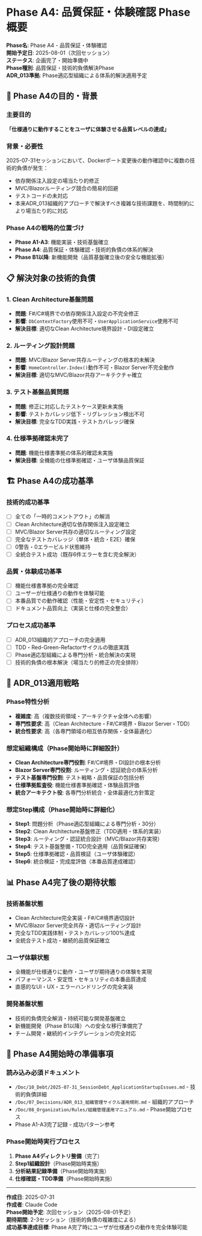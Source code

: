 # Phase A4: 品質保証・体験確認 Phase概要

**Phase名**: Phase A4 - 品質保証・体験確認  
**開始予定日**: 2025-08-01（次回セッション）  
**ステータス**: 企画完了・開始準備中  
**Phase種別**: 品質保証・技術的負債解決Phase  
**ADR_013準拠**: Phase適応型組織による体系的解決適用予定

## 🎯 **Phase A4の目的・背景**

### **主要目的**
**「仕様通りに動作することをユーザに体験させる品質レベルの達成」**

### **背景・必要性**
2025-07-31セッションにおいて、Dockerポート変更後の動作確認中に複数の技術的負債が発生：
- 依存関係注入設定の場当たり的修正
- MVC/Blazorルーティング競合の簡易的回避
- テストコードの未対応
- 本来ADR_013組織的アプローチで解決すべき複雑な技術課題を、時間制約により場当たり的に対応

### **Phase A4の戦略的位置づけ**
- **Phase A1-A3**: 機能実装・技術基盤確立
- **Phase A4**: 品質保証・体験確認・技術的負債の体系的解決
- **Phase B1以降**: 新機能開発（品質基盤確立後の安全な機能拡張）

## 📋 **解決対象の技術的負債**

### **1. Clean Architecture基盤問題**
- **問題**: F#/C#境界での依存関係注入設定の不完全修正
- **影響**: `DbContextFactory`使用不可・`UserApplicationService`使用不可
- **解決目標**: 適切なClean Architecture境界設計・DI設定確立

### **2. ルーティング設計問題**
- **問題**: MVC/Blazor Server共存ルーティングの根本的未解決
- **影響**: `HomeController.Index()`動作不可・Blazor Server不完全動作
- **解決目標**: 適切なMVC/Blazor共存アーキテクチャ確立

### **3. テスト基盤品質問題**
- **問題**: 修正に対応したテストケース更新未実施
- **影響**: テストカバレッジ低下・リグレッション検出不可
- **解決目標**: 完全なTDD実践・テストカバレッジ確保

### **4. 仕様準拠確認未完了**
- **問題**: 機能仕様書準拠の体系的確認未実施
- **解決目標**: 全機能の仕様準拠確認・ユーザ体験品質保証

## 🏗️ **Phase A4の成功基準**

### **技術的成功基準**
- [ ] 全ての「一時的コメントアウト」の解消
- [ ] Clean Architecture適切な依存関係注入設定確立
- [ ] MVC/Blazor Server共存の適切なルーティング設定
- [ ] 完全なテストカバレッジ（単体・統合・E2E）確保
- [ ] 0警告・0エラービルド状態維持
- [ ] 全統合テスト成功（既存6件エラーを含む完全解決）

### **品質・体験成功基準**
- [ ] 機能仕様書準拠の完全確認
- [ ] ユーザーが仕様通りの動作を体験可能
- [ ] 本番品質での動作確認（性能・安定性・セキュリティ）
- [ ] ドキュメント品質向上（実装と仕様の完全整合）

### **プロセス成功基準**
- [ ] ADR_013組織的アプローチの完全適用
- [ ] TDD・Red-Green-Refactorサイクルの徹底実践
- [ ] Phase適応型組織による専門分析・統合解決の実現
- [ ] 技術的負債の根本解決（場当たり的修正の完全排除）

## 🔄 **ADR_013適用戦略**

### **Phase特性分析**
- **複雑度**: 高（複数技術領域・アーキテクチャ全体への影響）
- **専門性要求**: 高（Clean Architecture・F#/C#境界・Blazor Server・TDD）
- **統合性要求**: 高（各専門領域の相互依存関係・全体最適化）

### **想定組織構成**（Phase開始時に詳細設計）
- **Clean Architecture専門役割**: F#/C#境界・DI設計の根本分析
- **Blazor Server専門役割**: ルーティング・認証統合の体系分析  
- **テスト基盤専門役割**: テスト戦略・品質保証の包括分析
- **仕様準拠監査役**: 機能仕様書準拠確認・体験品質評価
- **統合アーキテクト役**: 各専門分析統合・全体最適化方針策定

### **想定Step構成**（Phase開始時に詳細化）
- **Step1**: 問題分析（Phase適応型組織による専門分析・30分）
- **Step2**: Clean Architecture基盤修正（TDD適用・体系的実装）
- **Step3**: ルーティング・認証統合設計（MVC/Blazor共存実現）
- **Step4**: テスト基盤整備・TDD完全適用（品質保証確保）
- **Step5**: 仕様準拠確認・品質検証（ユーザ体験確認）
- **Step6**: 統合検証・完成度評価（本番品質達成確認）

## 📊 **Phase A4完了後の期待状態**

### **技術基盤状態**
- Clean Architecture完全実装・F#/C#境界適切設計
- MVC/Blazor Server完全共存・適切ルーティング設計
- 完全なTDD実践体制・テストカバレッジ100%達成
- 全統合テスト成功・継続的品質保証確立

### **ユーザ体験状態**
- 全機能が仕様通りに動作・ユーザが期待通りの体験を実現
- パフォーマンス・安定性・セキュリティの本番品質達成
- 直感的なUI・UX・エラーハンドリングの完全実装

### **開発基盤状態**
- 技術的負債完全解消・持続可能な開発基盤確立
- 新機能開発（Phase B1以降）への安全な移行準備完了
- チーム開発・継続的インテグレーションの完全対応

## 📝 **Phase A4開始時の準備事項**

### **読み込み必須ドキュメント**
- `/Doc/10_Debt/2025-07-31_SessionDebt_ApplicationStartupIssues.md` - 技術的負債詳細
- `/Doc/07_Decisions/ADR_013_組織管理サイクル運用規則.md` - 組織的アプローチ
- `/Doc/08_Organization/Rules/組織管理運用マニュアル.md` - Phase開始プロセス
- Phase A1-A3完了記録 - 成功パターン参考

### **Phase開始時実行プロセス**
1. **Phase A4ディレクトリ整備**（完了）
2. **Step1組織設計**（Phase開始時実施）
3. **分析結果記録準備**（Phase開始時実施）
4. **仕様確認・TDD準備**（Phase開始時実施）

---

**作成日**: 2025-07-31  
**作成者**: Claude Code  
**Phase開始予定**: 次回セッション（2025-08-01予定）  
**期待期間**: 2-3セッション（技術的負債の複雑度による）  
**成功基準達成目標**: Phase A完了時にユーザが仕様通りの動作を完全体験可能